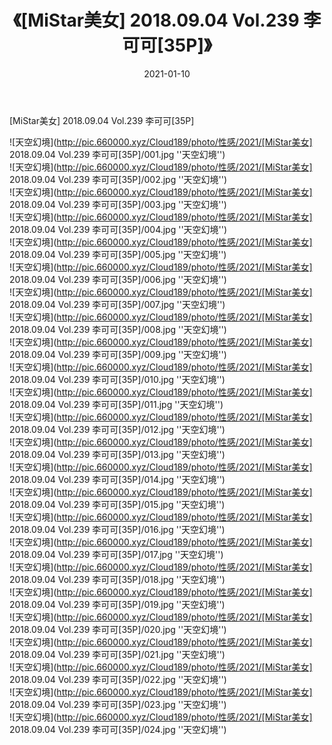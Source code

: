 ﻿---
layout: post
title:  《[MiStar美女] 2018.09.04 Vol.239 李可可[35P]》
date:   2021-01-10
img: http://pic.660000.xyz/Cloud189/photo/性感/2021/[MiStar美女] 2018.09.04 Vol.239 李可可[35P]/000.jpg
categories: [美女, 性感, 泳衣]
---

[MiStar美女] 2018.09.04 Vol.239 李可可[35P]



![天空幻境](http://pic.660000.xyz/Cloud189/photo/性感/2021/[MiStar美女] 2018.09.04 Vol.239 李可可[35P]/001.jpg ''天空幻境'') <br>
![天空幻境](http://pic.660000.xyz/Cloud189/photo/性感/2021/[MiStar美女] 2018.09.04 Vol.239 李可可[35P]/002.jpg ''天空幻境'') <br>
![天空幻境](http://pic.660000.xyz/Cloud189/photo/性感/2021/[MiStar美女] 2018.09.04 Vol.239 李可可[35P]/003.jpg ''天空幻境'') <br>
![天空幻境](http://pic.660000.xyz/Cloud189/photo/性感/2021/[MiStar美女] 2018.09.04 Vol.239 李可可[35P]/004.jpg ''天空幻境'') <br>
![天空幻境](http://pic.660000.xyz/Cloud189/photo/性感/2021/[MiStar美女] 2018.09.04 Vol.239 李可可[35P]/005.jpg ''天空幻境'') <br>
![天空幻境](http://pic.660000.xyz/Cloud189/photo/性感/2021/[MiStar美女] 2018.09.04 Vol.239 李可可[35P]/006.jpg ''天空幻境'') <br>
![天空幻境](http://pic.660000.xyz/Cloud189/photo/性感/2021/[MiStar美女] 2018.09.04 Vol.239 李可可[35P]/007.jpg ''天空幻境'') <br>
![天空幻境](http://pic.660000.xyz/Cloud189/photo/性感/2021/[MiStar美女] 2018.09.04 Vol.239 李可可[35P]/008.jpg ''天空幻境'') <br>
![天空幻境](http://pic.660000.xyz/Cloud189/photo/性感/2021/[MiStar美女] 2018.09.04 Vol.239 李可可[35P]/009.jpg ''天空幻境'') <br>
![天空幻境](http://pic.660000.xyz/Cloud189/photo/性感/2021/[MiStar美女] 2018.09.04 Vol.239 李可可[35P]/010.jpg ''天空幻境'') <br>
![天空幻境](http://pic.660000.xyz/Cloud189/photo/性感/2021/[MiStar美女] 2018.09.04 Vol.239 李可可[35P]/011.jpg ''天空幻境'') <br>
![天空幻境](http://pic.660000.xyz/Cloud189/photo/性感/2021/[MiStar美女] 2018.09.04 Vol.239 李可可[35P]/012.jpg ''天空幻境'') <br>
![天空幻境](http://pic.660000.xyz/Cloud189/photo/性感/2021/[MiStar美女] 2018.09.04 Vol.239 李可可[35P]/013.jpg ''天空幻境'') <br>
![天空幻境](http://pic.660000.xyz/Cloud189/photo/性感/2021/[MiStar美女] 2018.09.04 Vol.239 李可可[35P]/014.jpg ''天空幻境'') <br>
![天空幻境](http://pic.660000.xyz/Cloud189/photo/性感/2021/[MiStar美女] 2018.09.04 Vol.239 李可可[35P]/015.jpg ''天空幻境'') <br>
![天空幻境](http://pic.660000.xyz/Cloud189/photo/性感/2021/[MiStar美女] 2018.09.04 Vol.239 李可可[35P]/016.jpg ''天空幻境'') <br>
![天空幻境](http://pic.660000.xyz/Cloud189/photo/性感/2021/[MiStar美女] 2018.09.04 Vol.239 李可可[35P]/017.jpg ''天空幻境'') <br>
![天空幻境](http://pic.660000.xyz/Cloud189/photo/性感/2021/[MiStar美女] 2018.09.04 Vol.239 李可可[35P]/018.jpg ''天空幻境'') <br>
![天空幻境](http://pic.660000.xyz/Cloud189/photo/性感/2021/[MiStar美女] 2018.09.04 Vol.239 李可可[35P]/019.jpg ''天空幻境'') <br>
![天空幻境](http://pic.660000.xyz/Cloud189/photo/性感/2021/[MiStar美女] 2018.09.04 Vol.239 李可可[35P]/020.jpg ''天空幻境'') <br>
![天空幻境](http://pic.660000.xyz/Cloud189/photo/性感/2021/[MiStar美女] 2018.09.04 Vol.239 李可可[35P]/021.jpg ''天空幻境'') <br>
![天空幻境](http://pic.660000.xyz/Cloud189/photo/性感/2021/[MiStar美女] 2018.09.04 Vol.239 李可可[35P]/022.jpg ''天空幻境'') <br>
![天空幻境](http://pic.660000.xyz/Cloud189/photo/性感/2021/[MiStar美女] 2018.09.04 Vol.239 李可可[35P]/023.jpg ''天空幻境'') <br>
![天空幻境](http://pic.660000.xyz/Cloud189/photo/性感/2021/[MiStar美女] 2018.09.04 Vol.239 李可可[35P]/024.jpg ''天空幻境'') <br>